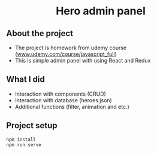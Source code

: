 <h1 align="center">Hero admin panel</h1>

## About the project
- The project is homework from udemy course (www.udemy.com/course/javascript_full)
- This is simple admin panel with using React and Redux

## What I did
- Interaction with components (CRUD)
- Interaction with database (heroes.json)
- Additional functions (filter, animation and etc.)

## Project setup

```
npm install
npm run serve
```
